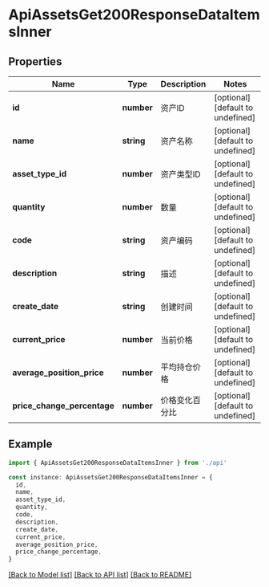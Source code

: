 # ApiAssetsGet200ResponseDataItemsInner

## Properties

| Name                        | Type       | Description    | Notes                             |
| --------------------------- | ---------- | -------------- | --------------------------------- |
| **id**                      | **number** | 资产ID         | [optional] [default to undefined] |
| **name**                    | **string** | 资产名称       | [optional] [default to undefined] |
| **asset_type_id**           | **number** | 资产类型ID     | [optional] [default to undefined] |
| **quantity**                | **number** | 数量           | [optional] [default to undefined] |
| **code**                    | **string** | 资产编码       | [optional] [default to undefined] |
| **description**             | **string** | 描述           | [optional] [default to undefined] |
| **create_date**             | **string** | 创建时间       | [optional] [default to undefined] |
| **current_price**           | **number** | 当前价格       | [optional] [default to undefined] |
| **average_position_price**  | **number** | 平均持仓价格   | [optional] [default to undefined] |
| **price_change_percentage** | **number** | 价格变化百分比 | [optional] [default to undefined] |

## Example

```typescript
import { ApiAssetsGet200ResponseDataItemsInner } from './api'

const instance: ApiAssetsGet200ResponseDataItemsInner = {
  id,
  name,
  asset_type_id,
  quantity,
  code,
  description,
  create_date,
  current_price,
  average_position_price,
  price_change_percentage,
}
```

[[Back to Model list]](../README.md#documentation-for-models) [[Back to API list]](../README.md#documentation-for-api-endpoints) [[Back to README]](../README.md)
